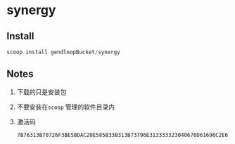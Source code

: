 # synergy

## Install

```powershell
scoop install gendloopBucket/synergy
```

## Notes

1. 下载的只是安装包

2. 不要安装在`scoop` 管理的软件目录内

3. 激活码 

   ```plain
   7B76313B70726F3BE5BDAC20E585B33B313B73796E313333323040676D61696C2E636F6D3B3B3B7D
   ```

   
